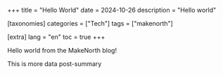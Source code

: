 +++
title = "Hello World"
date = 2024-10-26
description = "Hello world"

[taxonomies]
categories = ["Tech"]
tags = ["makenorth"]

[extra]
lang = "en"
toc = true
+++

Hello world from the MakeNorth blog!

<!-- more -->

This is more data post-summary
